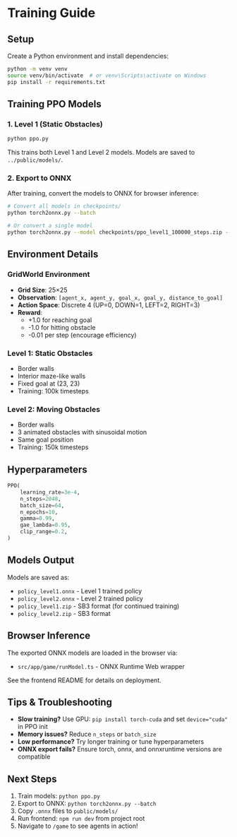 # Training Guide

## Setup

Create a Python environment and install dependencies:

```bash
python -m venv venv
source venv/bin/activate  # or venv\Scripts\activate on Windows
pip install -r requirements.txt
```

## Training PPO Models

### 1. Level 1 (Static Obstacles)

```bash
python ppo.py
```

This trains both Level 1 and Level 2 models. Models are saved to `../public/models/`.

### 2. Export to ONNX

After training, convert the models to ONNX for browser inference:

```bash
# Convert all models in checkpoints/
python torch2onnx.py --batch

# Or convert a single model
python torch2onnx.py --model checkpoints/ppo_level1_100000_steps.zip --output ../public/models/policy_level1.onnx
```

## Environment Details

### GridWorld Environment

- **Grid Size**: 25×25
- **Observation**: `[agent_x, agent_y, goal_x, goal_y, distance_to_goal]`
- **Action Space**: Discrete 4 (UP=0, DOWN=1, LEFT=2, RIGHT=3)
- **Reward**: 
  - +1.0 for reaching goal
  - -1.0 for hitting obstacle
  - -0.01 per step (encourage efficiency)

### Level 1: Static Obstacles

- Border walls
- Interior maze-like walls
- Fixed goal at (23, 23)
- Training: 100k timesteps

### Level 2: Moving Obstacles

- Border walls
- 3 animated obstacles with sinusoidal motion
- Same goal position
- Training: 150k timesteps

## Hyperparameters

```python
PPO(
    learning_rate=3e-4,
    n_steps=2048,
    batch_size=64,
    n_epochs=10,
    gamma=0.99,
    gae_lambda=0.95,
    clip_range=0.2,
)
```

## Models Output

Models are saved as:
- `policy_level1.onnx` - Level 1 trained policy
- `policy_level2.onnx` - Level 2 trained policy
- `policy_level1.zip` - SB3 format (for continued training)
- `policy_level2.zip` - SB3 format

## Browser Inference

The exported ONNX models are loaded in the browser via:
- `src/app/game/runModel.ts` - ONNX Runtime Web wrapper

See the frontend README for details on deployment.

## Tips & Troubleshooting

- **Slow training?** Use GPU: `pip install torch-cuda` and set `device="cuda"` in PPO init
- **Memory issues?** Reduce `n_steps` or `batch_size`
- **Low performance?** Try longer training or tune hyperparameters
- **ONNX export fails?** Ensure torch, onnx, and onnxruntime versions are compatible

## Next Steps

1. Train models: `python ppo.py`
2. Export to ONNX: `python torch2onnx.py --batch`
3. Copy `.onnx` files to `public/models/`
4. Run frontend: `npm run dev` from project root
5. Navigate to `/game` to see agents in action!
